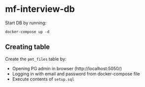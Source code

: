 # mf-interview-db
Start DB by running:
```
docker-compose up -d
```

## Creating table

Create the `pmt_files` table by:
* Opening PG admin in browser (http://localhost:5050/)
* Logging in with email and password from docker-compose file
* Execute contents of `setup.sql`
